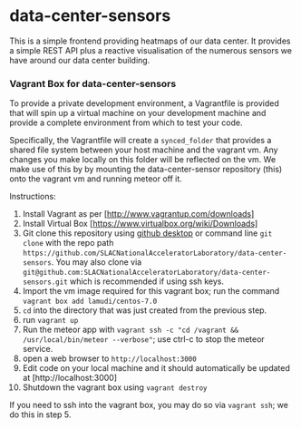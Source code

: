 # data-center-sensors

This is a simple frontend providing heatmaps of our data center. It provides a simple REST API plus a reactive visualisation of the numerous sensors we have around our data center building.


### Vagrant Box for data-center-sensors

To provide a private development environment, a Vagrantfile is provided that will spin up a virtual machine on your development machine and provide a complete environment from which to test your code.

Specifically, the Vagrantfile will create a `synced_folder` that provides a shared file system between your host machine and the vagrant vm. Any changes you make locally on this folder will be reflected on the vm. We make use of this by by mounting the data-center-sensor repository (this) onto the vagrant vm and running meteor off it.

Instructions:

1. Install Vagrant as per [http://www.vagrantup.com/downloads]
2. Install Virtual Box [https://www.virtualbox.org/wiki/Downloads]
3. Git clone this repository using [github desktop](https://desktop.github.com/) or command line `git clone` with the repo path `https://github.com/SLACNationalAcceleratorLaboratory/data-center-sensors`. You may also clone via `git@github.com:SLACNationalAcceleratorLaboratory/data-center-sensors.git` which is recommended if using ssh keys.
4. Import the vm image required for this vagrant box; run the command `vagrant box add lamudi/centos-7.0`
5. `cd` into the directory that was just created from the previous step.
6. run `vagrant up`
7. Run the meteor app with `vagrant ssh -c "cd /vagrant && /usr/local/bin/meteor --verbose"`; use ctrl-c to stop the meteor service.
8. open a web browser to `http://localhost:3000`
9. Edit code on your local machine and it should automatically be updated at [http://localhost:3000]
10. Shutdown the vagrant box using `vagrant destroy`

If you need to ssh into the vagrant box, you may do so via `vagrant ssh`; we do this in step 5.


